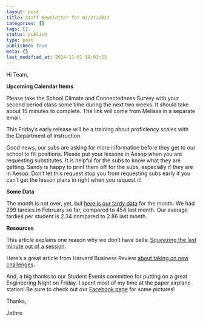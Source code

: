 ```yaml
---
layout: post
title: Staff Newsletter for 02/27/2017
categories: []
tags: []
status: publish
type: post
published: true
meta: {}
last_modified_at: 2024-11-01 19:03:53
---
```


Hi Team,


**Upcoming Calendar Items**


Please take the School Climate and Connectedness Survey with your second period class some time during the next two weeks. It should take about 15 minutes to complete. The link will come from Melissa in a separate email.


This Friday’s early release will be a training about proficiency scales with the Department of Instruction.


Good news, our subs are asking for more information before they get to our school to fill positions. Please put your lessons in Aesop when you are requesting substitutes. It is helpful for the subs to know what they are getting. Sandy is happy to print them off for the subs, especially if they are in Aesop. Don’t let this request stop you from requesting subs early if you can’t get the lesson plans in right when you request it!


**Some Data**


The month is not over, yet, but 
[here is our tardy data](https://kibsd-my.sharepoint.com/personal/jjones03_kibsd_org/_layouts/15/guestaccess.aspx?guestaccesstoken=VnVtoT3b65mFm1PQwSH9wZpKBC%2bygCPI1b34Bxx2Mvw%3d&docid=2_07234ce76ecc049bda62d9a7359ca4074&rev=1) for the month. We had 299 tardies in February so far, compared to 454 last month. Our average tardies per student is 2.34 compared to 2.86 last month.


**Resources**


This article explains one reason why we don’t have bells: 
[Squeezing the last minute out of a session](http://sethgodin.typepad.com/seths_blog/2017/02/squeezing-the-last-minute-out-of-a-session.html).


Here’s a great article from Harvard Business Review 
[about taking on new challenges](https://hbr.org/2017/02/when-was-the-last-time-you-took-on-a-new-challenge).


And, a big thanks to our Student Events committee for putting on a great Engineering Night on Friday. I spent most of my time at the paper airplane station! Be sure to check out our 
[Facebook page](https://www.facebook.com/kodiakmiddleschool) for some pictures!


Thanks,


Jethro
